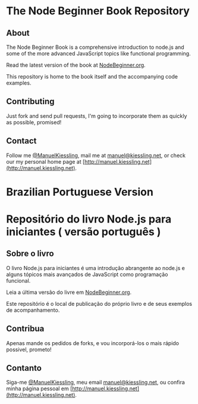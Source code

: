 # The Node Beginner Book Repository

## About

The Node Beginner Book is a comprehensive introduction to node.js and some of the more advanced JavaScript topics like functional programming.

Read the latest version of the book at [NodeBeginner.org](http://nodebeginner.org).

This repository is home to the book itself and the accompanying code examples.


## Contributing

Just fork and send pull requests, I'm going to incorporate them as quickly as possible, promised!


## Contact

Follow me [@ManuelKiessling](http://twitter.com/manuelkiessling), mail me at [manuel@kiessling.net](mailto:manuel@kiessling.net), or check our my personal home page at [http://manuel.kiessling.net](http://manuel.kiessling.net).


# Brazilian Portuguese Version

# Repositório do livro Node.js para iniciantes ( versão português )

## Sobre o livro

O livro Node.js para iniciantes é uma introdução abrangente ao node.js e alguns tópicos mais avançados de JavaScript como programação funcional.

Leia a última versão do livre em [NodeBeginner.org](http://nodebeginner.org).

Este repositório é o local de publicação do próprio livro e de seus exemplos de acompanhamento.


## Contribua

Apenas mande os pedidos de forks, e vou incorporá-los o mais rápido possivel, prometo!


## Contanto

Siga-me [@ManuelKiessling](http://twitter.com/manuelkiessling), meu email [manuel@kiessling.net](mailto:manuel@kiessling.net), ou confira minha página pessoal em [http://manuel.kiessling.net](http://manuel.kiessling.net).
